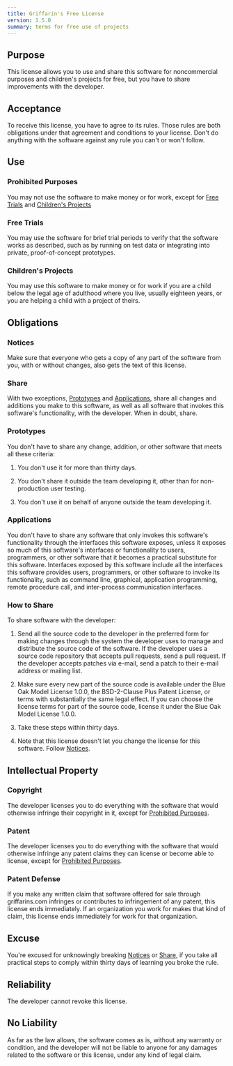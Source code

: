 ```yaml
---
title: Griffarin's Free License
version: 1.5.0
summary: terms for free use of projects
---
```


## Purpose

This license allows you to use and share this software for noncommercial purposes and children's projects for free, but you have to share improvements with the developer.

## Acceptance

To receive this license, you have to agree to its rules.  Those rules are both obligations under that agreement and conditions to your license.  Don't do anything with the software against any rule you can't or won't follow.

## Use

### Prohibited Purposes

You may not use the software to make money or for work, except for [Free Trials](#free-trials) and [Children's Projects](#childrens-projects)

### Free Trials

You may use the software for brief trial periods to verify that the software works as described, such as by running on test data or integrating into private, proof-of-concept prototypes.

### Children's Projects

You may use this software to make money or for work if you are a child below the legal age of adulthood where you live, usually eighteen years, or you are helping a child with a project of theirs.

## Obligations

### Notices

Make sure that everyone who gets a copy of any part of the software from you, with or without changes, also gets the text of this license.

<!-- Adapted from Round Robin -->
### Share

With two exceptions, [Prototypes](#prototypes) and [Applications](#applications), share all changes and additions you make to this software, as well as all software that invokes this software's functionality, with the developer. When in doubt, share.

<!-- Adapted from Round Robin -->
### Prototypes

You don't have to share any change, addition, or other software that meets all these criteria:

1.  You don't use it for more than thirty days.

2.  You don't share it outside the team developing it, other than for non-production user testing.

3.  You don't use it on behalf of anyone outside the team developing it.

<!-- Adapted from Round Robin -->
### Applications

You don't have to share any software that only invokes this software's functionality through the interfaces this software exposes, unless it exposes so much of this software's interfaces or functionality to users, programmers, or other software that it becomes a practical substitute for this software. Interfaces exposed by this software include all the interfaces this software provides users, programmers, or other software to invoke its functionality, such as command line, graphical, application programming, remote procedure call, and inter-process communication interfaces.

<!-- Adapted from Round Robin -->
### How to Share

To share software with the developer:

1.  Send all the source code to the developer in the preferred form for making changes through the system the developer uses to manage and distribute the source code of the software.  If the developer uses a source code repository that accepts pull requests, send a pull request.  If the developer accepts patches via e-mail, send a patch to their e-mail address or mailing list.

2.  Make sure every new part of the source code is available under the Blue Oak Model License 1.0.0, the BSD-2-Clause Plus Patent License, or terms with substantially the same legal effect.  If you can choose the license terms for part of the source code, license it under the Blue Oak Model License 1.0.0.

3.  Take these steps within thirty days.

4.  Note that this license doesn't let you change the license for this software.  Follow [Notices](#notices).

## Intellectual Property

### Copyright

The developer licenses you to do everything with the software that would otherwise infringe their copyright in it, except for [Prohibited Purposes](#prohibited-purposes).

### Patent

The developer licenses you to do everything with the software that would otherwise infringe any patent claims they can license or become able to license, except for [Prohibited Purposes](#prohibited-purposes).

### Patent Defense

If you make any written claim that software offered for sale through griffarins.com infringes or contributes to infringement of any patent, this license ends immediately. If an organization you work for makes that kind of claim, this license ends immediately for work for that organization.

## Excuse

You're excused for unknowingly breaking [Notices](#notices) or [Share](#share), if you take all practical steps to comply within thirty days of learning you broke the rule.

## Reliability

The developer cannot revoke this license.

## No Liability

<span class="conspicuous" markdown="1">As far as the law allows, the software comes as is, without any warranty or condition, and the developer will not be liable to anyone for any damages related to the software or this license, under any kind of legal claim.</span>
